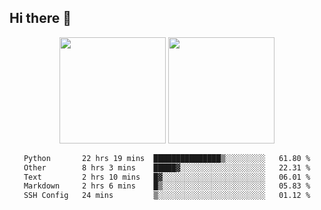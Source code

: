 ## Hi there 👋
<div align="center">
<span>  </span>
<img height="170px" src="https://github-readme-stats.vercel.app/api?username=LZvoid&show_icons=true&count_private==true&v=3" /><span>        </span><img height="170px" src="https://github-readme-stats.vercel.app/api/top-langs/?username=LZvoid&layout=compact&langs_count=8&v=3" />
<span>  </span>
</div>
<div align="center">

<!--START_SECTION:waka-->

```txt
Python       22 hrs 19 mins  ███████████████▒░░░░░░░░░   61.80 %
Other        8 hrs 3 mins    █████▓░░░░░░░░░░░░░░░░░░░   22.31 %
Text         2 hrs 10 mins   █▓░░░░░░░░░░░░░░░░░░░░░░░   06.01 %
Markdown     2 hrs 6 mins    █▒░░░░░░░░░░░░░░░░░░░░░░░   05.83 %
SSH Config   24 mins         ▒░░░░░░░░░░░░░░░░░░░░░░░░   01.12 %
```

<!--END_SECTION:waka-->
</div>
